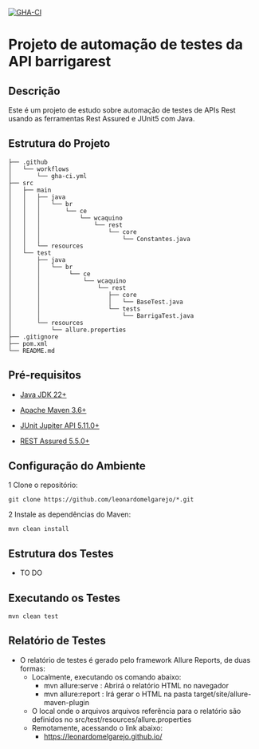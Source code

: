 [![GHA-CI](https://github.com/leonardomelgarejo/barriga-rest/actions/workflows/gha-ci.yml/badge.svg)](https://github.com/leonardomelgarejo/barriga-rest/actions/workflows/gha-ci.yml)

# Projeto de automação de testes da API barrigarest

## Descrição

Este é um projeto de estudo sobre automação de testes de APIs Rest usando as ferramentas Rest Assured e JUnit5 com Java.

## Estrutura do Projeto

```plaintext
├── .github
│   └── workflows
│       └── gha-ci.yml
├── src
│   ├── main
│   │   ├── java
│   │   │   └── br
│   │   │       └── ce
│   │   │           └── wcaquino
│   │   │               └── rest
│   │   │                   └── core
│   │   │                       └── Constantes.java
│   │   └── resources                   
│   └── test
│       ├── java
│       │   └── br
│       │        └── ce
│       │            └── wcaquino
│       │                └── rest
│       │                   ├── core
│       │                   │   └── BaseTest.java
│       │                   └── tests
│       │                       └── BarrigaTest.java
│       └── resources
│           └── allure.properties
├── .gitignore
├── pom.xml
└── README.md
```

## Pré-requisitos

* [Java JDK 22+](https://www.oracle.com/pt/java/technologies/javase/jdk11-archive-downloads.html)

* [Apache Maven 3.6+](https://maven.apache.org/docs/3.6.0/release-notes.html)

* [JUnit Jupiter API 5.11.0+](https://testng.org/)

* [REST Assured 5.5.0+](https://www.selenium.dev/)

## Configuração do Ambiente

1 Clone o repositório:
```
git clone https://github.com/leonardomelgarejo/*.git
```

2 Instale as dependências do Maven:
```
mvn clean install
```
## Estrutura dos Testes

* TO DO

## Executando os Testes
```
mvn clean test
```

## Relatório de Testes

* O relatório de testes é gerado pelo framework Allure Reports, de duas formas:
    * Localmente, executando os comando abaixo:
      * mvn allure:serve : Abrirá o relatório HTML no navegador
      * mvn allure:report : Irá gerar o HTML na pasta target/site/allure-maven-plugin
    * O local onde o arquivos arquivos referência para o relatório são definidos no src/test/resources/allure.properties
    * Remotamente, acessando o link abaixo:
      * https://leonardomelgarejo.github.io/
    
